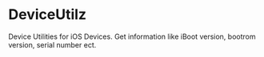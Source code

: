 # DeviceUtilz
Device Utilities for iOS Devices. Get information like iBoot version, bootrom version, serial number ect. 
